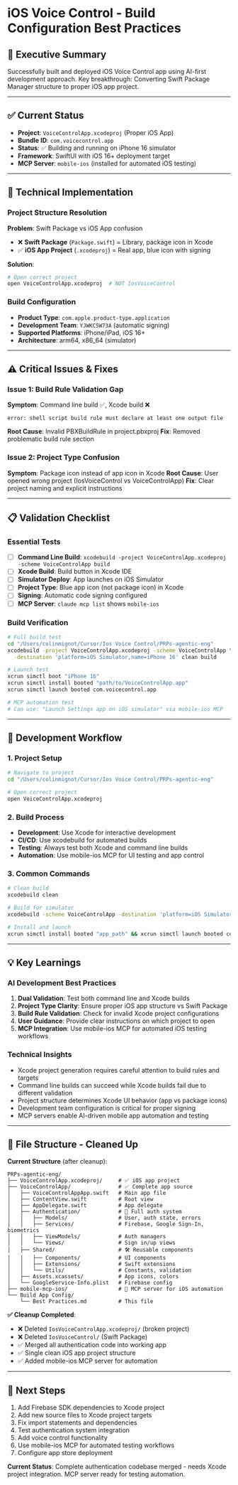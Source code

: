 # iOS Voice Control - Build Configuration Best Practices

## 🎯 **Executive Summary**
Successfully built and deployed iOS Voice Control app using AI-first development approach. Key breakthrough: Converting Swift Package Manager structure to proper iOS app project.

---

## ✅ **Current Status**
- **Project**: `VoiceControlApp.xcodeproj` (Proper iOS App)
- **Bundle ID**: `com.voicecontrol.app`
- **Status**: ✅ Building and running on iPhone 16 simulator
- **Framework**: SwiftUI with iOS 16+ deployment target
- **MCP Server**: `mobile-ios` (installed for automated iOS testing)

---

## 🔧 **Technical Implementation**

### Project Structure Resolution
**Problem**: Swift Package vs iOS App confusion
- ❌ **Swift Package** (`Package.swift`) = Library, package icon in Xcode
- ✅ **iOS App Project** (`.xcodeproj`) = Real app, blue icon with signing

**Solution**:
```bash
# Open correct project
open VoiceControlApp.xcodeproj  # NOT IosVoiceControl
```

### Build Configuration
- **Product Type**: `com.apple.product-type.application`
- **Development Team**: `YJWKC5W73A` (automatic signing)
- **Supported Platforms**: iPhone/iPad, iOS 16+
- **Architecture**: arm64, x86_64 (simulator)

---

## ⚠️ **Critical Issues & Fixes**

### Issue 1: Build Rule Validation Gap
**Symptom**: Command line build ✅, Xcode build ❌
```
error: shell script build rule must declare at least one output file
```
**Root Cause**: Invalid PBXBuildRule in project.pbxproj
**Fix**: Removed problematic build rule section

### Issue 2: Project Type Confusion
**Symptom**: Package icon instead of app icon in Xcode
**Root Cause**: User opened wrong project (IosVoiceControl vs VoiceControlApp)
**Fix**: Clear project naming and explicit instructions

---

## 📋 **Validation Checklist**

### Essential Tests
- [ ] **Command Line Build**: `xcodebuild -project VoiceControlApp.xcodeproj -scheme VoiceControlApp build`
- [ ] **Xcode Build**: Build button in Xcode IDE
- [ ] **Simulator Deploy**: App launches on iOS Simulator
- [ ] **Project Type**: Blue app icon (not package icon) in Xcode
- [ ] **Signing**: Automatic code signing configured
- [ ] **MCP Server**: `claude mcp list` shows `mobile-ios`

### Build Verification
```bash
# Full build test
cd "/Users/colinmignot/Cursor/Ios Voice Control/PRPs-agentic-eng"
xcodebuild -project VoiceControlApp.xcodeproj -scheme VoiceControlApp \
  -destination 'platform=iOS Simulator,name=iPhone 16' clean build

# Launch test
xcrun simctl boot "iPhone 16"
xcrun simctl install booted "path/to/VoiceControlApp.app"
xcrun simctl launch booted com.voicecontrol.app

# MCP automation test
# Can use: "Launch Settings app on iOS simulator" via mobile-ios MCP
```

---

## 🚀 **Development Workflow**

### 1. Project Setup
```bash
# Navigate to project
cd "/Users/colinmignot/Cursor/Ios Voice Control/PRPs-agentic-eng"

# Open correct project
open VoiceControlApp.xcodeproj
```

### 2. Build Process
- **Development**: Use Xcode for interactive development
- **CI/CD**: Use xcodebuild for automated builds
- **Testing**: Always test both Xcode and command line builds
- **Automation**: Use mobile-ios MCP for UI testing and app control

### 3. Common Commands
```bash
# Clean build
xcodebuild clean

# Build for simulator
xcodebuild -scheme VoiceControlApp -destination 'platform=iOS Simulator,name=iPhone 16' build

# Install and launch
xcrun simctl install booted "app_path" && xcrun simctl launch booted com.voicecontrol.app
```

---

## 💡 **Key Learnings**

### AI Development Best Practices
1. **Dual Validation**: Test both command line and Xcode builds
2. **Project Type Clarity**: Ensure proper iOS app structure vs Swift Package
3. **Build Rule Validation**: Check for invalid Xcode project configurations
4. **User Guidance**: Provide clear instructions on which project to open
5. **MCP Integration**: Use mobile-ios MCP for automated iOS testing workflows

### Technical Insights
- Xcode project generation requires careful attention to build rules and targets
- Command line builds can succeed while Xcode builds fail due to different validation
- Project structure determines Xcode UI behavior (app vs package icons)
- Development team configuration is critical for proper signing
- MCP servers enable AI-driven mobile app automation and testing

---

## 📂 **File Structure - Cleaned Up**

**Current Structure** (after cleanup):
```
PRPs-agentic-eng/
├── VoiceControlApp.xcodeproj/     # ✅ iOS app project
├── VoiceControlApp/               # ✅ Complete app source
│   ├── VoiceControlAppApp.swift   # Main app file
│   ├── ContentView.swift          # Root view
│   ├── AppDelegate.swift          # App delegate
│   ├── Authentication/            # 🔐 Full auth system
│   │   ├── Models/                # User, auth state, errors
│   │   ├── Services/              # Firebase, Google Sign-In, biometrics
│   │   ├── ViewModels/            # Auth managers
│   │   └── Views/                 # Sign in/up views
│   ├── Shared/                    # 🛠️ Reusable components
│   │   ├── Components/            # UI components
│   │   ├── Extensions/            # Swift extensions
│   │   └── Utils/                 # Constants, validation
│   ├── Assets.xcassets/           # App icons, colors
│   └── GoogleService-Info.plist   # Firebase config
├── mobile-mcp-ios/                # 🤖 MCP server for iOS automation
└── Build App Config/
    └── Best Practices.md          # This file
```

**✅ Cleanup Completed**:
- ❌ Deleted `IosVoiceControlApp.xcodeproj/` (broken project)
- ❌ Deleted `IosVoiceControl/` (Swift Package)
- ✅ Merged all authentication code into working app
- ✅ Single clean iOS app project structure
- ✅ Added mobile-ios MCP server for automation

---

## 🎯 **Next Steps**
1. Add Firebase SDK dependencies to Xcode project
2. Add new source files to Xcode project targets
3. Fix import statements and dependencies
4. Test authentication system integration
5. Add voice control functionality
6. Use mobile-ios MCP for automated testing workflows
7. Configure app store deployment

**Current Status**: Complete authentication codebase merged - needs Xcode project integration. MCP server ready for testing automation.